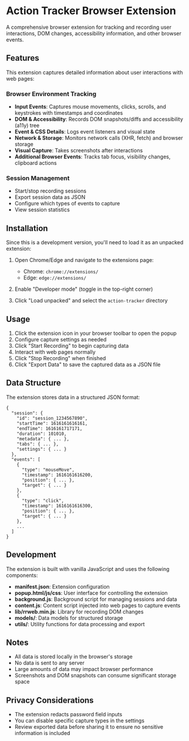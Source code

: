# Action Tracker Browser Extension

A comprehensive browser extension for tracking and recording user interactions, DOM changes, accessibility information, and other browser events.

## Features

This extension captures detailed information about user interactions with web pages:

### Browser Environment Tracking
- **Input Events**: Captures mouse movements, clicks, scrolls, and keystrokes with timestamps and coordinates
- **DOM & Accessibility**: Records DOM snapshots/diffs and accessibility (a11y) tree
- **Event & CSS Details**: Logs event listeners and visual state
- **Network & Storage**: Monitors network calls (XHR, fetch) and browser storage
- **Visual Capture**: Takes screenshots after interactions
- **Additional Browser Events**: Tracks tab focus, visibility changes, clipboard actions

### Session Management
- Start/stop recording sessions
- Export session data as JSON
- Configure which types of events to capture
- View session statistics

## Installation

Since this is a development version, you'll need to load it as an unpacked extension:

1. Open Chrome/Edge and navigate to the extensions page:
   - Chrome: `chrome://extensions/`
   - Edge: `edge://extensions/`

2. Enable "Developer mode" (toggle in the top-right corner)

3. Click "Load unpacked" and select the `action-tracker` directory

## Usage

1. Click the extension icon in your browser toolbar to open the popup
2. Configure capture settings as needed
3. Click "Start Recording" to begin capturing data
4. Interact with web pages normally
5. Click "Stop Recording" when finished
6. Click "Export Data" to save the captured data as a JSON file

## Data Structure

The extension stores data in a structured JSON format:

```
{
  "session": {
    "id": "session_1234567890",
    "startTime": 1616161616161,
    "endTime": 1616161717171,
    "duration": 101010,
    "metadata": { ... },
    "tabs": { ... },
    "settings": { ... }
  },
  "events": [
    {
      "type": "mouseMove",
      "timestamp": 1616161616200,
      "position": { ... },
      "target": { ... }
    },
    {
      "type": "click",
      "timestamp": 1616161616300,
      "position": { ... },
      "target": { ... }
    },
    ...
  ]
}
```

## Development

The extension is built with vanilla JavaScript and uses the following components:

- **manifest.json**: Extension configuration
- **popup.html/js/css**: User interface for controlling the extension
- **background.js**: Background script for managing sessions and data
- **content.js**: Content script injected into web pages to capture events
- **lib/rrweb.min.js**: Library for recording DOM changes
- **models/**: Data models for structured storage
- **utils/**: Utility functions for data processing and export

## Notes

- All data is stored locally in the browser's storage
- No data is sent to any server
- Large amounts of data may impact browser performance
- Screenshots and DOM snapshots can consume significant storage space

## Privacy Considerations

- The extension redacts password field inputs
- You can disable specific capture types in the settings
- Review exported data before sharing it to ensure no sensitive information is included
